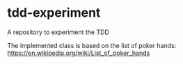 # tdd-experiment
A repository to experiment the TDD

The implemented class is based on the list of poker hands:
https://en.wikipedia.org/wiki/List_of_poker_hands


